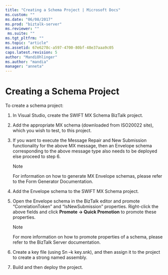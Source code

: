 ```yaml
---
title: "Creating a Schema Project | Microsoft Docs"
ms.custom: ""
ms.date: "06/08/2017"
ms.prod: "biztalk-server"
ms.reviewer: ""
 ms.suite: ""
ms.tgt_pltfrm: ""
ms.topic: "article"
ms.assetid: 67e6278c-a597-4700-80bf-48e37aaa9c05
caps.latest.revision: 5
author: "MandiOhlinger"
ms.author: "mandia"
manager: "anneta"
---
```

# Creating a Schema Project
To create a schema project:  
  
1.  In Visual Studio, create the SWIFT MX Schema BizTalk project.  
  
2.  Add the appropriate MX schema (downloaded from ISO20022 site), which you wish to test, to this project.  
  
3.  If you want to execute the Message Repair and New Submission functionality for the above MX message, then an Envelope schema corresponding to the above message type also needs to be deployed else proceed to step 6.  
  
    > [!NOTE]
    >  For information on how to generate MX Envelope schemas, please refer to the Form Generator Documentation.  
  
4.  Add the Envelope schema to the SWIFT MX Schema project.  
  
5.  Open the Envelope schema in the BizTalk editor and promote “CorrelationToken” and “IsNewSubmission” properties. Right-click the above fields and click **Promote -> Quick Promotion** to promote these properties.  
  
    > [!NOTE]
    >  For more information on how to promote properties of a schema, please refer to the BizTalk Server documentation.  
  
6.  Create a key file (using Sn –k key.snk), and then assign it to the project to create a strong named assembly.  
  
7.  Build and then deploy the project.